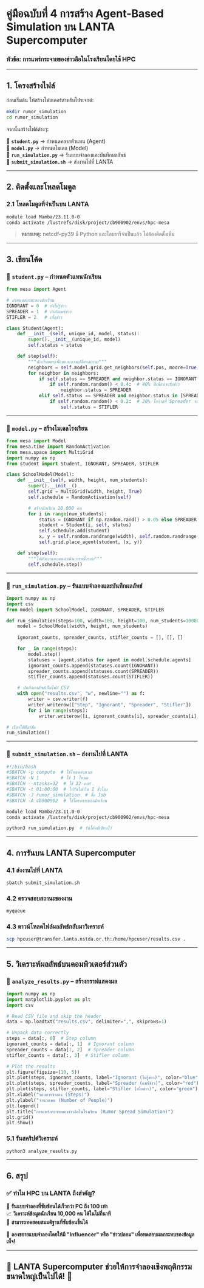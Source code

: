 # **คู่มือฉบับที่ 4 การสร้าง Agent-Based Simulation บน LANTA Supercomputer**
### **หัวข้อ: การแพร่กระจายของข่าวลือในโรงเรียนโดยใช้ HPC**
---

## **1. โครงสร้างไฟล์**
ก่อนเริ่มต้น ให้สร้างโฟลเดอร์สำหรับโปรเจกต์:
```bash
mkdir rumor_simulation
cd rumor_simulation
```
จากนั้นสร้างไฟล์ต่างๆ:

📄 **`student.py`** → กำหนดคลาสตัวแทน (Agent)  
📄 **`model.py`** → กำหนดโมเดล (Model)  
📄 **`run_simulation.py`** → รันแบบจำลองและบันทึกผลลัพธ์  
📄 **`submit_simulation.sh`** → ส่งงานไปที่ LANTA  

---

## **2. ติดตั้งและโหลดโมดูล**
### **2.1 โหลดโมดูลที่จำเป็นบน LANTA**
```bash
module load Mamba/23.11.0-0
conda activate /lustrefs/disk/project/cb900902/envs/hpc-mesa
```
> **หมายเหตุ:** netcdf-py39 มี Python และไลบรารีจำเป็นแล้ว ไม่ต้องติดตั้งเพิ่ม

---

## **3. เขียนโค้ด**
### **📄 `student.py` – กำหนดตัวแทนนักเรียน**
```python
from mesa import Agent

# กำหนดสถานะของนักเรียน
IGNORANT = 0  # ยังไม่รู้ข่าว
SPREADER = 1  # กำลังแพร่ข่าว
STIFLER = 2   # เบื่อข่าว

class Student(Agent):
    def __init__(self, unique_id, model, status):
        super().__init__(unique_id, model)
        self.status = status

    def step(self):
        """นักเรียนพบเพื่อนและอาจเปลี่ยนสถานะ"""
        neighbors = self.model.grid.get_neighbors(self.pos, moore=True, include_center=False)
        for neighbor in neighbors:
            if self.status == SPREADER and neighbor.status == IGNORANT:
                if self.random.random() < 0.4:  # 40% ที่เพื่อนจะรับข่าว
                    neighbor.status = SPREADER
            elif self.status == SPREADER and neighbor.status in [SPREADER, STIFLER]:
                if self.random.random() < 0.2:  # 20% โอกาสที่ Spreader จะเบื่อ
                    self.status = STIFLER
```

---

### **📄 `model.py` – สร้างโมเดลโรงเรียน**
```python
from mesa import Model
from mesa.time import RandomActivation
from mesa.space import MultiGrid
import numpy as np
from student import Student, IGNORANT, SPREADER, STIFLER

class SchoolModel(Model):
    def __init__(self, width, height, num_students):
        super().__init__()
        self.grid = MultiGrid(width, height, True)
        self.schedule = RandomActivation(self)

        # สร้างนักเรียน 10,000 คน
        for i in range(num_students):
            status = IGNORANT if np.random.rand() > 0.05 else SPREADER  # เริ่มต้น 5% ที่รู้ข่าว
            student = Student(i, self, status)
            self.schedule.add(student)
            x, y = self.random.randrange(width), self.random.randrange(height)
            self.grid.place_agent(student, (x, y))

    def step(self):
        """ให้ตัวแทนทุกคนดำเนินการหนึ่งรอบ"""
        self.schedule.step()
```

---

### **📄 `run_simulation.py` – รันแบบจำลองและบันทึกผลลัพธ์**
```python
import numpy as np
import csv
from model import SchoolModel, IGNORANT, SPREADER, STIFLER

def run_simulation(steps=100, width=100, height=100, num_students=10000):
    model = SchoolModel(width, height, num_students)
    
    ignorant_counts, spreader_counts, stifler_counts = [], [], []

    for _ in range(steps):
        model.step()
        statuses = [agent.status for agent in model.schedule.agents]
        ignorant_counts.append(statuses.count(IGNORANT))
        spreader_counts.append(statuses.count(SPREADER))
        stifler_counts.append(statuses.count(STIFLER))

    # บันทึกผลลัพธ์เป็นไฟล์ CSV
    with open("results.csv", "w", newline="") as f:
        writer = csv.writer(f)
        writer.writerow(["Step", "Ignorant", "Spreader", "Stifler"])
        for i in range(steps):
            writer.writerow([i, ignorant_counts[i], spreader_counts[i], stifler_counts[i]])

# เรียกใช้ฟังก์ชัน
run_simulation()
```

---

### **📄 `submit_simulation.sh` – ส่งงานไปที่ LANTA**
```bash
#!/bin/bash
#SBATCH -p compute  # ใช้โหนดคำนวณ
#SBATCH -N 1        # ใช้ 1 โหนด
#SBATCH --ntasks=32  # ใช้ 32 คอร์
#SBATCH -t 01:00:00  # ให้รันไม่เกิน 1 ชั่วโมง
#SBATCH -J rumor_simulation  # ชื่อ Job
#SBATCH -A cb900902  # ใช้โครงการของนักเรียน

module load Mamba/23.11.0-0
conda activate /lustrefs/disk/project/cb900902/envs/hpc-mesa

python3 run_simulation.py  # รันโค้ดที่เขียนไว้
```

---

## **4. การรันบน LANTA Supercomputer**
### **4.1 ส่งงานไปที่ LANTA**
```bash
sbatch submit_simulation.sh
```

### **4.2 ตรวจสอบสถานะของงาน**
```bash
myqueue
```

### **4.3 ดาวน์โหลดไฟล์ผลลัพธ์กลับมาวิเคราะห์**
```bash
scp hpcuser@transfer.lanta.nstda.or.th:/home/hpcuser/results.csv .
```

---

## **5. วิเคราะห์ผลลัพธ์บนคอมพิวเตอร์ส่วนตัว**
### **📄 `analyze_results.py` – สร้างกราฟแสดงผล**
```python
import numpy as np
import matplotlib.pyplot as plt
import csv

# Read CSV file and skip the header
data = np.loadtxt("results.csv", delimiter=",", skiprows=1)

# Unpack data correctly
steps = data[:, 0]  # Step column
ignorant_counts = data[:, 1]  # Ignorant column
spreader_counts = data[:, 2]  # Spreader column
stifler_counts = data[:, 3]  # Stifler column

# Plot the results
plt.figure(figsize=(10, 5))
plt.plot(steps, ignorant_counts, label="Ignorant (ไม่รู้ข่าว)", color="blue")
plt.plot(steps, spreader_counts, label="Spreader (แพร่ข่าว)", color="red")
plt.plot(steps, stifler_counts, label="Stifler (เบื่อข่าว)", color="green")
plt.xlabel("รอบการจำลอง (Steps)")
plt.ylabel("จำนวนคน (Number of People)")
plt.legend()
plt.title("การแพร่กระจายของข่าวลือในโรงเรียน (Rumor Spread Simulation)")
plt.grid()
plt.show()
```

### **5.1 รันสคริปต์วิเคราะห์**
```bash
python3 analyze_results.py
```

---

## **6. สรุป**
### ✅ ทำไม HPC บน LANTA ถึงสำคัญ?
🚀 **รันแบบจำลองที่ซับซ้อนได้เร็วกว่า PC ถึง 100 เท่า**  
📈 **วิเคราะห์ข้อมูลนักเรียน 10,000 คน ได้ในไม่กี่นาที**  
🔬 **สามารถทดสอบสมมติฐานที่ซับซ้อนขึ้นได้**  

📢 **ลองขยายแบบจำลองโดยให้มี "Influencer" หรือ "ข่าวปลอม" เพื่อทดสอบผลกระทบของข้อมูลเท็จ!**

---

## 🎯 **LANTA Supercomputer ช่วยให้การจำลองเชิงพฤติกรรมขนาดใหญ่เป็นไปได้! 🚀**
